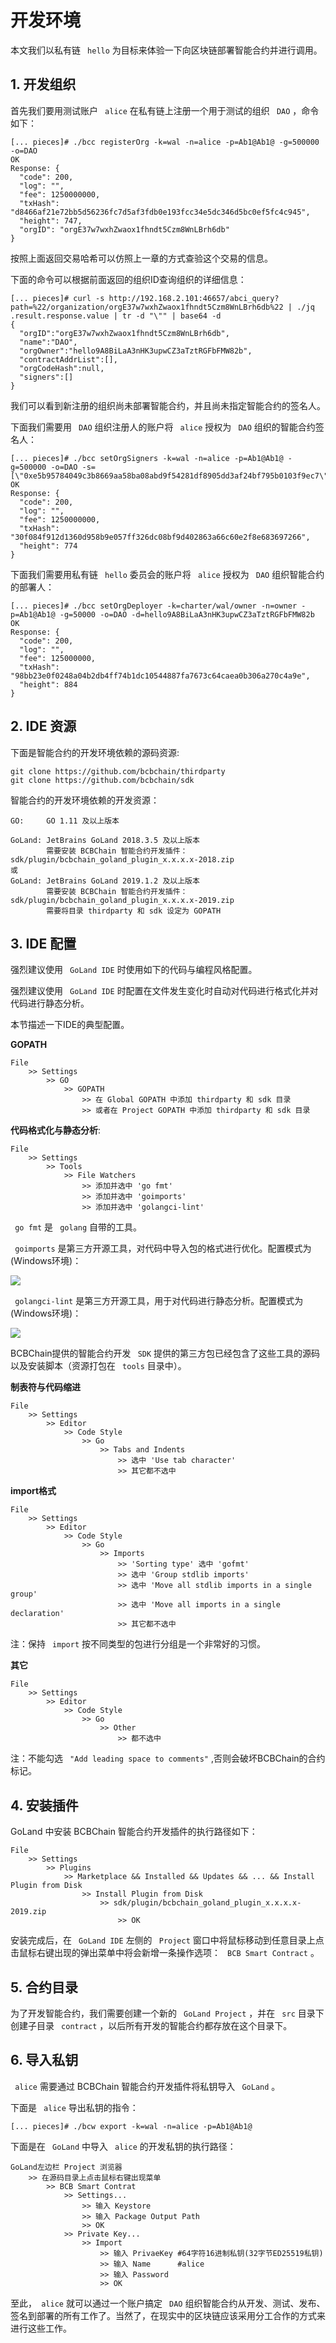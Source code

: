 # 开发环境

本文我们以私有链 ``` hello``` 为目标来体验一下向区块链部署智能合约并进行调用。

## 1. 开发组织

首先我们要用测试账户 ``` alice``` 在私有链上注册一个用于测试的组织 ``` DAO``` ，命令如下：

``` 
[... pieces]# ./bcc registerOrg -k=wal -n=alice -p=Ab1@Ab1@ -g=500000 -o=DAO
OK
Response: {
  "code": 200,
  "log": "",
  "fee": 1250000000,
  "txHash": "d8466af21e72bb5d56236fc7d5af3fdb0e193fcc34e5dc346d5bc0ef5fc4c945",
  "height": 747,
  "orgID": "orgE37w7wxhZwaox1fhndt5Czm8WnLBrh6db"
}
``` 

按照上面返回交易哈希可以仿照上一章的方式查验这个交易的信息。

下面的命令可以根据前面返回的组织ID查询组织的详细信息：

``` 
[... pieces]# curl -s http://192.168.2.101:46657/abci_query? path=%22/organization/orgE37w7wxhZwaox1fhndt5Czm8WnLBrh6db%22 | ./jq .result.response.value | tr -d "\"" | base64 -d
{
  "orgID":"orgE37w7wxhZwaox1fhndt5Czm8WnLBrh6db",
  "name":"DAO",
  "orgOwner":"hello9A8BiLaA3nHK3upwCZ3aTztRGFbFMW82b",
  "contractAddrList":[],
  "orgCodeHash":null,
  "signers":[]
}
``` 

我们可以看到新注册的组织尚未部署智能合约，并且尚未指定智能合约的签名人。

下面我们需要用 ``` DAO``` 组织注册人的账户将 ``` alice``` 授权为 ``` DAO``` 组织的智能合约签名人：

``` 
[... pieces]# ./bcc setOrgSigners -k=wal -n=alice -p=Ab1@Ab1@ -g=500000 -o=DAO -s=[\"0xe5b95784049c3b8669aa58ba08abd9f54281df8905dd3af24bf795b0103f9ec7\"]
OK
Response: {
  "code": 200,
  "log": "",
  "fee": 1250000000,
  "txHash": "30f084f912d1360d958b9e057ff326dc08bf9d402863a66c60e2f8e683697266",
  "height": 774
}
``` 

下面我们需要用私有链 ``` hello``` 委员会的账户将 ``` alice``` 授权为 ``` DAO``` 组织智能合约的部署人：

``` 
[... pieces]# ./bcc setOrgDeployer -k=charter/wal/owner -n=owner -p=Ab1@Ab1@ -g=50000 -o=DAO -d=hello9A8BiLaA3nHK3upwCZ3aTztRGFbFMW82b
OK
Response: {
  "code": 200,
  "log": "",
  "fee": 125000000,
  "txHash": "98bb23e0f0248a04b2db4ff74b1dc10544887fa7673c64caea0b306a270c4a9e",
  "height": 884
}
``` 



## 2. IDE 资源

下面是智能合约的开发环境依赖的源码资源:

``` 
git clone https://github.com/bcbchain/thirdparty
git clone https://github.com/bcbchain/sdk
``` 

智能合约的开发环境依赖的开发资源：

``` 
GO:     GO 1.11 及以上版本

GoLand: JetBrains GoLand 2018.3.5 及以上版本
        需要安装 BCBChain 智能合约开发插件：sdk/plugin/bcbchain_goland_plugin_x.x.x.x-2018.zip
或
GoLand: JetBrains GoLand 2019.1.2 及以上版本
        需要安装 BCBChain 智能合约开发插件：sdk/plugin/bcbchain_goland_plugin_x.x.x.x-2019.zip
        需要将目录 thirdparty 和 sdk 设定为 GOPATH 
``` 



## 3. IDE 配置

强烈建议使用 ``` GoLand IDE``` 时使用如下的代码与编程风格配置。

强烈建议使用 ``` GoLand IDE``` 时配置在文件发生变化时自动对代码进行格式化并对代码进行静态分析。

本节描述一下IDE的典型配置。



**GOPATH**

``` 
File
	>> Settings
		>> GO
			>> GOPATH
				>> 在 Global GOPATH 中添加 thirdparty 和 sdk 目录
				>> 或者在 Project GOPATH 中添加 thirdparty 和 sdk 目录
``` 



**代码格式化与静态分析**:

``` 
File 
	>> Settings 
		>> Tools 
			>> File Watchers
				>> 添加并选中 'go fmt'
				>> 添加并选中 'goimports'
				>> 添加并选中 'golangci-lint'
``` 


 ``` go fmt``` 是 ``` golang``` 自带的工具。


 ``` goimports``` 是第三方开源工具，对代码中导入包的格式进行优化。配置模式为(Windows环境)：

![](./p/goimports.png)


 ``` golangci-lint``` 是第三方开源工具，用于对代码进行静态分析。配置模式为(Windows环境)：

![](./p/golangci-lint.png)

BCBChain提供的智能合约开发 ``` SDK``` 提供的第三方包已经包含了这些工具的源码以及安装脚本（资源打包在 ``` tools``` 目录中）。



**制表符与代码缩进**

``` 
File 
	>> Settings 
		>> Editor 
			>> Code Style
				>> Go
					>> Tabs and Indents
						>> 选中 'Use tab character'
						>> 其它都不选中
``` 



**import格式**

``` 
File 
	>> Settings 
		>> Editor 
			>> Code Style
				>> Go
					>> Imports
						>> 'Sorting type' 选中 'gofmt'
						>> 选中 'Group stdlib imports'
						>> 选中 'Move all stdlib imports in a single group'
						>> 选中 'Move all imports in a single declaration'
						>> 其它都不选中
``` 

注：保持 ``` import``` 按不同类型的包进行分组是一个非常好的习惯。



**其它**

``` 
File 
	>> Settings 
		>> Editor 
			>> Code Style
				>> Go
					>> Other
						>> 都不选中
``` 

注：不能勾选 ``` "Add leading space to comments"``` ,否则会破坏BCBChain的合约标记。



## 4. 安装插件

GoLand 中安装 BCBChain 智能合约开发插件的执行路径如下：

``` 
File 
	>> Settings 
		>> Plugins 
			>> Marketplace && Installed && Updates && ... && Install Plugin from Disk
				>> Install Plugin from Disk
					>> sdk/plugin/bcbchain_goland_plugin_x.x.x.x-2019.zip
						>> OK
``` 

安装完成后，在 ``` GoLand IDE``` 左侧的 ``` Project``` 窗口中将鼠标移动到任意目录上点击鼠标右键出现的弹出菜单中将会新增一条操作选项： ``` BCB Smart Contract``` 。



## 5. 合约目录

为了开发智能合约，我们需要创建一个新的 ``` GoLand Project``` ，并在 ``` src``` 目录下创建子目录 ``` contract``` ，以后所有开发的智能合约都存放在这个目录下。



## 6. 导入私钥

 ``` alice``` 需要通过 BCBChain 智能合约开发插件将私钥导入 ``` GoLand``` 。

下面是 ``` alice``` 导出私钥的指令：

``` 
[... pieces]# ./bcw export -k=wal -n=alice -p=Ab1@Ab1@
``` 

下面是在 ``` GoLand``` 中导入 ``` alice``` 的开发私钥的执行路径：

``` 
GoLand左边栏 Project 浏览器
	>> 在源码目录上点击鼠标右键出现菜单
		>> BCB Smart Contrat
			>> Settings...
				>> 输入 Keystore
				>> 输入 Package Output Path
				>> OK
			>> Private Key...
				>> Import
					>> 输入 PrivaeKey #64字符16进制私钥(32字节ED25519私钥)
					>> 输入 Name      #alice
					>> 输入 Password
					>> OK
``` 

至此，``` alice``` 就可以通过一个账户搞定 ``` DAO``` 组织智能合约从开发、测试、发布、签名到部署的所有工作了。当然了，在现实中的区块链应该采用分工合作的方式来进行这些工作。




